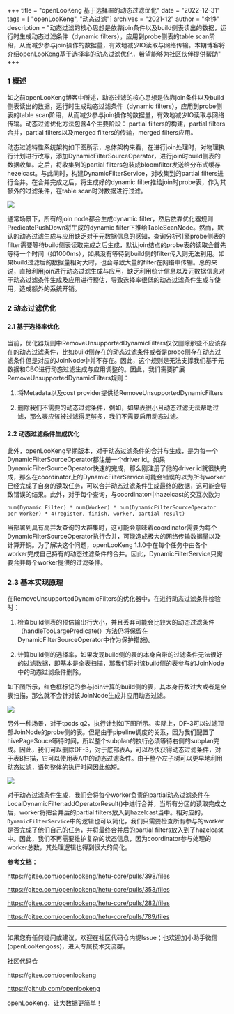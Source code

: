 +++ 
title = "openLooKeng 基于选择率的动态过滤优化"
date = "2022-12-31"
tags = [ "openLooKeng", "动态过滤"]
archives = "2021-12"
author = "李铮"
description = "动态过滤的核心思想是依靠join条件以及build侧表读出的数据，运行时生成动态过滤条件（dynamic filters），应用到probe侧表的table scan阶段，从而减少参与join操作的数据量，有效地减少IO读取与网络传输。本期博客将介绍openLooKeng基于选择率的动态过滤优化，希望能够为社区伙伴提供帮助"
+++


### 1 概述

如之前openLooKeng博客中所述，动态过滤的核心思想是依靠join条件以及build侧表读出的数据，运行时生成动态过滤条件（dynamic filters），应用到probe侧表的table scan阶段，从而减少参与join操作的数据量，有效地减少IO读取与网络传输。动态过滤优化方法包含4个主要阶段： partial filters的构建，partial filters合并，partial filters以及merged filters的传输，merged filters应用。

动态过滤特性系统架构如下图所示，总体架构来看，在进行join处理时，对物理执行计划进行改写，添加DynamicFilterSourceOperator，进行join时build侧表的数据收集。之后，将收集到的partial filters包装成bloomfilter发送给分布式缓存hezelcast。与此同时，构建DynamicFilterService，对收集到的partial filters进行合并。在合并完成之后，将生成好的dynamic filter推给join时probe表，作为其额外的过滤条件，在table scan时对数据进行过滤。

<img src='/zh-cn/blog/20211231/001.jpg' />

通常场景下，所有的join node都会生成dynamic filter，然后依靠优化器规则PredicatePushDown将生成的dynamic filter下推给TableScanNode。然而，默认的动态过滤生成与应用缺乏对于元数据信息的感知，查询分析引擎probe侧表的filter需要等待build侧表读取完成之后生成，默认join结点的probe表的读取会首先等待一个时间（如1000ms），如果没有等待到build侧的filter传入则无法利用。如果build过滤后的数据量相对大时，也会导致大量的filter在网络中传输。总的来说，直接利用join进行动态过滤生成与应用，缺乏利用统计信息以及元数据信息对于动态过滤条件生成及应用进行预估，导致选择率很低的动态过滤条件生成与使用，造成额外的系统开销。

### 2 动态过滤优化

#### 2.1 基于选择率优化

当前，优化器规则中RemoveUnsupportedDynamicFilters仅仅删除那些不应该存在的动态过滤条件，比如build侧存在的动态过滤条件或者是probe侧存在动态过滤条件但是对应的JoinNode中并不存在。因此，这个规则是无法支撑我们基于元数据和CBO进行动态过滤生成与应用调整的。因此，我们需要扩展RemoveUnsupportedDynamicFilters规则：

1. 将Metadata以及cost provider提供给RemoveUnsupportedDynamicFilters

2. 删除我们不需要的动态过滤条件，例如，如果表很小且动态过滤无法帮助过滤，那么表应该被过滤得足够多，我们不需要启用动态过滤。

#### 2.2 动态过滤条件生成优化

此外，openLooKeng早期版本，对于动态过滤条件的合并与生成，是为每一个DynamicFilterSourceOperator都注册一个driver id。如果DynamicFilterSourceOperator快速的完成，那么刚注册了他的driver id就很快完成，那么在coordinator上的DynamicFilterService可能会错误的以为所有worker已经完成了自身的读取任务，可以合并动态过滤条件生成最终的数据，这可能会导致错误的结果。此外，对于每个查询，与coordinator中hazelcast的交互次数为

```
num(Dynamic Filter) * num(Worker) * num(DynamicFilterSourceOperator per Worker) * 4(register, finish, worker, partial result)
```

当部署到具有高并发查询的大群集时，这可能会意味着coordinator需要为每个DynamicFilterSourceOperator执行合并，可能造成极大的网络传输数据量以及计算开销。为了解决这个问题，openLooKeng 1.1.0中在每个任务中由各个worker完成自己持有的动态过滤条件的合并。因此，DynamicFilterService只需要合并每个worker提供的过滤条件。

### 2.3	基本实现原理

在RemoveUnsupportedDynamicFilters的优化器中，在进行动态过滤条件检验时：

1. 检查build侧表的预估输出行大小，并且丢弃可能会比较大的动态过滤条件（handleTooLargePredicate(）方法仍将保留在DynamicFilterSourceOperator中作为保护措施)。

2. 计算build侧的选择率，如果发现build侧的表的本身自带的过滤条件无法很好的过滤数据，即基本是全表扫描，那我们将对该build侧的表参与的JoinNode中的动态过滤条件删除。

如下图所示，红色框标记的参与join计算的build侧的表，其本身行数过大或者是全表扫描，那么就不会针对该JoinNode生成并应用动态过滤。

<img src='/zh-cn/blog/20211231/002.jpg' />

另外一种场景，对于tpcds q2，执行计划如下图所示。实际上，DF-3可以过滤顶部JoinNode的probe侧的表。但是由于pipeline调度的关系，因为我们配置了hivePageSouce等待时间，所以整个subplan的执行必须等待右侧的subplan完成。因此，我们可以删除DF-3，对于底部表A，可以尽快获得动态过滤条件，对于表B扫描，它可以使用表A中的动态过滤条件。由于整个左子树可以更早地利用动态过滤，语句整体的执行时间因此缩短。

<img src='/zh-cn/blog/20211231/003.jpg' />

对于动态过滤条件生成，我们会将每个worker负责的partial动态过滤条件在LocalDynamicFilter:addOperatorResult()中进行合并，当所有分区的读取完成之后，worker将把合并后的partial filters放入到hazelcast当中。相对应的，`DynamicFilterService`中的逻辑也可以简化，我们只需要检查所有参与的worker是否完成了他们自己的任务，并将最终合并后的partial filters放入到了hazelcast中。因此，我们不再需要维护复杂的状态信息，因为coordinator参与处理的worker总数，其处理逻辑也得到很大的简化。

**参考文档：**

<https://gitee.com/openlookeng/hetu-core/pulls/398/files>

<https://gitee.com/openlookeng/hetu-core/pulls/353/files>

<https://gitee.com/openlookeng/hetu-core/pulls/282/files>

<https://gitee.com/openlookeng/hetu-core/pulls/789/files>


---

如果您有任何疑问或建议，欢迎在社区代码仓内提Issue；也欢迎加小助手微信(openLooKengoss)，进入专属技术交流群。

社区代码仓 

<https://gitee.com/openlookeng>

<https://github.com/openlookeng>


openLooKeng，让大数据更简单！
